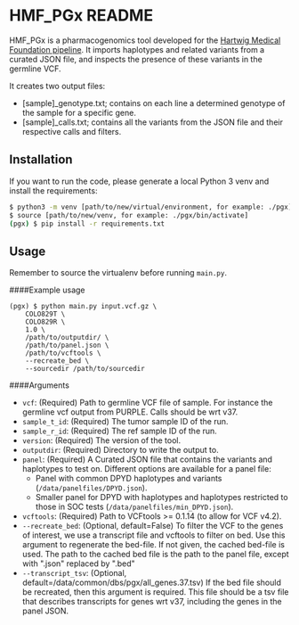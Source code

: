 # HMF_PGx README

HMF_PGx is a pharmacogenomics tool developed for the [Hartwig Medical Foundation pipeline](https://github.com/hartwigmedical/pipeline5).
It imports haplotypes and related variants from a curated JSON file, and inspects the presence of these variants in the germline VCF. 

It creates two output files:
* [sample]_genotype.txt; contains on each line a determined genotype of the sample for a specific gene.
* [sample]_calls.txt; contains all the variants from the JSON file and their respective calls and filters.
 
## Installation
If you want to run the code, please generate a local Python 3 venv and install the requirements:

```bash
$ python3 -m venv [path/to/new/virtual/environment, for example: ./pgx]
$ source [path/to/new/venv, for example: ./pgx/bin/activate]
(pgx) $ pip install -r requirements.txt
```

## Usage
Remember to source the virtualenv before running `main.py`.

####Example usage
```
(pgx) $ python main.py input.vcf.gz \
    COLO829T \
    COLO829R \
    1.0 \
    /path/to/outputdir/ \
    /path/to/panel.json \
    /path/to/vcftools \
    --recreate_bed \
    --sourcedir /path/to/sourcedir
```

####Arguments
* `vcf`: (Required) Path to germline VCF file of sample. For instance the germline vcf output from PURPLE. Calls should be wrt v37.
* `sample_t_id`: (Required) The tumor sample ID of the run.
* `sample_r_id`: (Required) The ref sample ID of the run.
* `version`: (Required) The version of the tool.
* `outputdir`: (Required) Directory to write the output to.
* `panel`: (Required) A Curated JSON file that contains the variants and haplotypes to test on. Different options are available for a panel file:
    * Panel with common DPYD haplotypes and variants (`/data/panelfiles/DPYD.json`).
    * Smaller panel for DPYD with haplotypes and haplotypes restricted to those in SOC tests (`/data/panelfiles/min_DPYD.json`).
* `vcftools`: (Required) Path to VCFtools >= 0.1.14 (to allow for VCF v4.2).
* `--recreate_bed`: (Optional, default=False) To filter the VCF to the genes of interest, we use a transcript file and vcftools to filter on bed. 
  Use this argument to regenerate the bed-file. If not given, the cached bed-file is used. 
  The path to the cached bed file is the path to the panel file, except with ".json" replaced by ".bed"
* `--transcript_tsv`: (Optional, default=/data/common/dbs/pgx/all_genes.37.tsv) 
  If the bed file should be recreated, then this argument is required. 
  This file should be a tsv file that describes transcripts for genes wrt v37, including the genes in the panel JSON.




